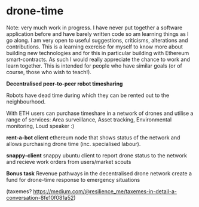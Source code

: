 # drone-time

Note: very much work in progress. I have never put together a software application before and have barely written code so am learning things as I go along. I am very open to useful suggestions, criticisms, alterations and contributions. This is a learning exercise for myself to know more about building new technologies and for this in particular building with Ethereum smart-contracts. As such I would really appreciate the chance to work and learn together. This is intended for people who have similar goals (or of course, those who wish to teach!).

**Decentralised peer-to-peer robot timesharing**

Robots have dead time during which they can be rented out to the neighbourhood.

With ETH users can purchase timeshare in a network of drones and utilise a range of services: Area surveillance, Asset tracking, Environmental monitoring, Loud speaker :)

**rent-a-bot client** ethereum node that shows status of the network and allows purchasing drone time (inc. specialised labour).

**snappy-client** snappy ubuntu client to report drone status to the network and recieve work orders from users/market scouts

**Bonus task**
Revenue pathways in the decentralised drone network create a fund for drone-time response to emergency situations

(taxemes? https://medium.com/@resilience_me/taxemes-in-detail-a-conversation-8fe10f081a52)
